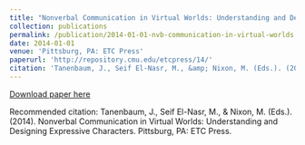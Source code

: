 ```yaml
---
title: "Nonverbal Communication in Virtual Worlds: Understanding and Designing Expressive Characters"
collection: publications
permalink: /publication/2014-01-01-nvb-communication-in-virtual-worlds
date: 2014-01-01
venue: 'Pittsburg, PA: ETC Press'
paperurl: 'http://repository.cmu.edu/etcpress/14/'
citation: 'Tanenbaum, J., Seif El-Nasr, M., &amp; Nixon, M. (Eds.). (2014). Nonverbal Communication in Virtual Worlds: Understanding and Designing Expressive Characters. Pittsburg, PA: ETC Press.'
---
```


<a href='http://repository.cmu.edu/etcpress/14/'>Download paper here</a>

Recommended citation: Tanenbaum, J., Seif El-Nasr, M., & Nixon, M. (Eds.). (2014). Nonverbal Communication in Virtual Worlds: Understanding and Designing Expressive Characters. Pittsburg, PA: ETC Press. 